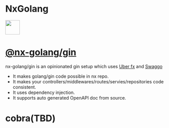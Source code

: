 # NxGolang

<a href="https://nx.dev" target="_blank" rel="noreferrer"><img src="https://raw.githubusercontent.com/nrwl/nx/master/images/nx-logo.png" width="45"></a>

# [@nx-golang/gin](./packages/gin/README.md) 
nx-golang/gin is an opinionated  gin setup which uses [Uber fx](https://github.com/uber-go/fx) and [Swaggo](https://github.com/swaggo/swag)

- It makes golang/gin code possible in nx repo.
- It makes your controllers/middlewares/routes/servies/repositories code consistent.
- It uses dependency injection.
- It supports auto generated OpenAPI doc from source.
# cobra(TBD)
